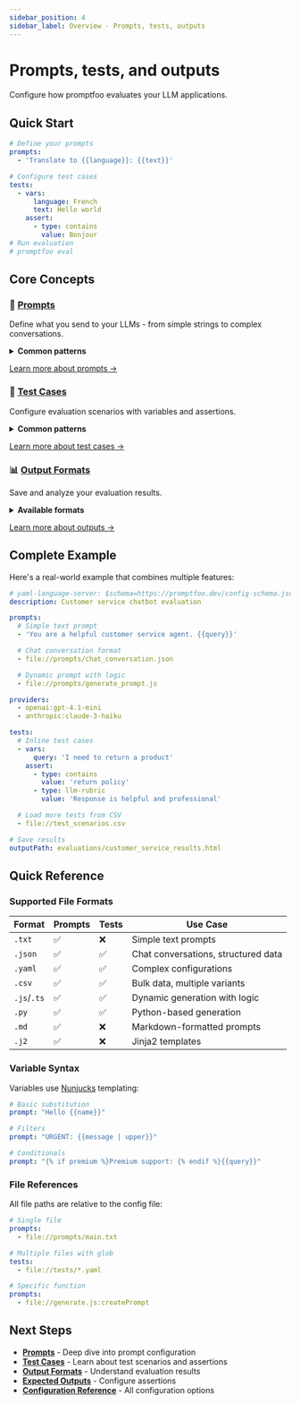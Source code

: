 ```yaml
---
sidebar_position: 4
sidebar_label: Overview - Prompts, tests, outputs
---
```


# Prompts, tests, and outputs

Configure how promptfoo evaluates your LLM applications.

## Quick Start

```yaml title="promptfooconfig.yaml"
# Define your prompts
prompts:
  - 'Translate to {{language}}: {{text}}'

# Configure test cases
tests:
  - vars:
      language: French
      text: Hello world
    assert:
      - type: contains
        value: Bonjour
# Run evaluation
# promptfoo eval
```

## Core Concepts

### 📝 [Prompts](/docs/configuration/prompts)

Define what you send to your LLMs - from simple strings to complex conversations.

<details>
<summary><strong>Common patterns</strong></summary>

**Text prompts**

```yaml
prompts:
  - 'Summarize this: {{content}}'
  - file://prompts/customer_service.txt
```

**Chat conversations**

```yaml
prompts:
  - file://prompts/chat.json
```

**Dynamic prompts**

```yaml
prompts:
  - file://generate_prompt.js
  - file://create_prompt.py
```

</details>

[Learn more about prompts →](/docs/configuration/prompts)

### 🧪 [Test Cases](/docs/configuration/test-cases)

Configure evaluation scenarios with variables and assertions.

<details>
<summary><strong>Common patterns</strong></summary>

**Inline tests**

```yaml
tests:
  - vars:
      question: "What's 2+2?"
    assert:
      - type: equals
        value: '4'
```

**CSV test data**

```yaml
tests: file://test_cases.csv
```

**Dynamic generation**

```yaml
tests: file://generate_tests.js
```

</details>

[Learn more about test cases →](/docs/configuration/test-cases)

### 📊 [Output Formats](/docs/configuration/outputs)

Save and analyze your evaluation results.

<details>
<summary><strong>Available formats</strong></summary>

```bash
# Visual report
promptfoo eval --output results.html

# Data analysis
promptfoo eval --output results.json

# Spreadsheet
promptfoo eval --output results.csv
```

</details>

[Learn more about outputs →](/docs/configuration/outputs)

## Complete Example

Here's a real-world example that combines multiple features:

```yaml title="promptfooconfig.yaml"
# yaml-language-server: $schema=https://promptfoo.dev/config-schema.json
description: Customer service chatbot evaluation

prompts:
  # Simple text prompt
  - 'You are a helpful customer service agent. {{query}}'

  # Chat conversation format
  - file://prompts/chat_conversation.json

  # Dynamic prompt with logic
  - file://prompts/generate_prompt.js

providers:
  - openai:gpt-4.1-mini
  - anthropic:claude-3-haiku

tests:
  # Inline test cases
  - vars:
      query: 'I need to return a product'
    assert:
      - type: contains
        value: 'return policy'
      - type: llm-rubric
        value: 'Response is helpful and professional'

  # Load more tests from CSV
  - file://test_scenarios.csv

# Save results
outputPath: evaluations/customer_service_results.html
```

## Quick Reference

### Supported File Formats

| Format      | Prompts | Tests | Use Case                            |
| ----------- | ------- | ----- | ----------------------------------- |
| `.txt`      | ✅      | ❌    | Simple text prompts                 |
| `.json`     | ✅      | ✅    | Chat conversations, structured data |
| `.yaml`     | ✅      | ✅    | Complex configurations              |
| `.csv`      | ✅      | ✅    | Bulk data, multiple variants        |
| `.js`/`.ts` | ✅      | ✅    | Dynamic generation with logic       |
| `.py`       | ✅      | ✅    | Python-based generation             |
| `.md`       | ✅      | ❌    | Markdown-formatted prompts          |
| `.j2`       | ✅      | ❌    | Jinja2 templates                    |

### Variable Syntax

Variables use [Nunjucks](https://mozilla.github.io/nunjucks/) templating:

```yaml
# Basic substitution
prompt: "Hello {{name}}"

# Filters
prompt: "URGENT: {{message | upper}}"

# Conditionals
prompt: "{% if premium %}Premium support: {% endif %}{{query}}"
```

### File References

All file paths are relative to the config file:

```yaml
# Single file
prompts:
  - file://prompts/main.txt

# Multiple files with glob
tests:
  - file://tests/*.yaml

# Specific function
prompts:
  - file://generate.js:createPrompt
```

## Next Steps

- **[Prompts](/docs/configuration/prompts)** - Deep dive into prompt configuration
- **[Test Cases](/docs/configuration/test-cases)** - Learn about test scenarios and assertions
- **[Output Formats](/docs/configuration/outputs)** - Understand evaluation results
- **[Expected Outputs](/docs/configuration/expected-outputs)** - Configure assertions
- **[Configuration Reference](/docs/configuration/reference)** - All configuration options
